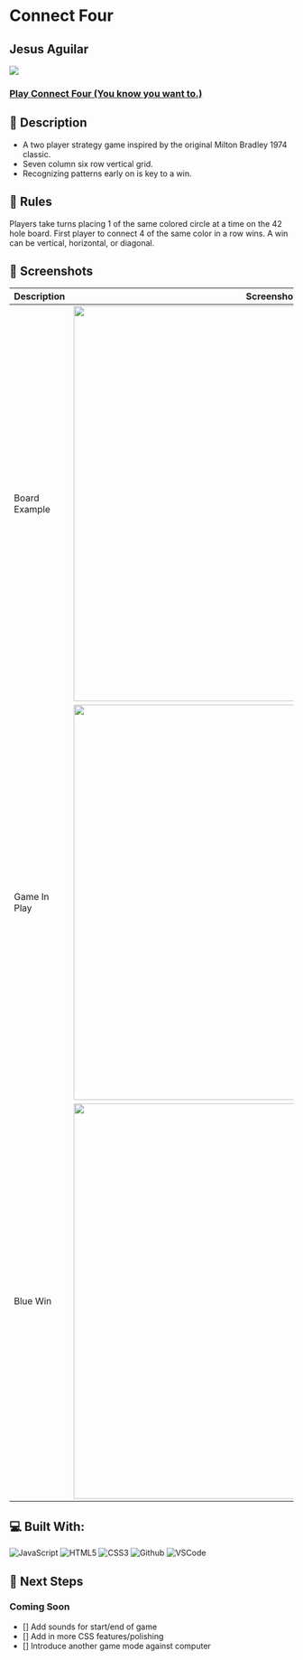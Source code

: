 # Connect Four

## Jesus Aguilar
<a href="mailto:aaguilarvf39@gmail.com" target="_blank">
      <img src="https://img.shields.io/badge/-youremail@gmail.com>-c14438?style=flat&logo=Gmail&logoColor=white"></a>

### [Play Connect Four (You know you want to.)](https://aaguilarvf39.github.io/Connect-Four/)

## :memo: Description
* A two player strategy game inspired by the original Milton Bradley 1974 classic.
* Seven column six row vertical grid.
* Recognizing patterns early on is key to a win.

## 	:scroll: Rules
Players take turns placing 1 of the same colored circle at a time on the 42 hole board. First player to connect 4 of the same color in a row wins. A win can be vertical, horizontal, or diagonal.

## :camera_flash: Screenshots
| Description | Screenshot |
|------------ | ------------|
| Board Example | <img src="https://i.imgur.com/r7vvT4W.jpg" width="700"> |
| Game In Play | <img src="https://i.imgur.com/hDnXOTh.jpg" width="700"> |
| Blue Win | <img src="https://i.imgur.com/Isiec4E.jpg" width="700"> |

## :computer: Built With:
![JavaScript](https://img.shields.io/badge/-JavaScript-333?style=flat&logo=javascript) 
![HTML5](https://img.shields.io/badge/-HTML5-333?style=flat&logo=html5)
![CSS3](https://img.shields.io/badge/-CSS-333?style=flat&logo=css3)
![Github](https://img.shields.io/badge/-GitHub-333?style=flat&logo=github)
![VSCode](https://img.shields.io/badge/-VS_Code-333?style=flat&logo=visualstudio)

## :beginner: Next Steps
### Coming Soon
- [] Add sounds for start/end of game
- [] Add in more CSS features/polishing
- [] Introduce another game mode against computer
